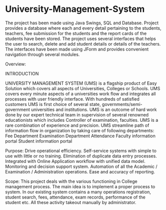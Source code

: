 # University-Management-System
The project has been made using Java Swings, SQL and Database. Project provides a database where each and every detail pertaining to the students, teachers, fee submission for the students and the report cards of the students have been stored.
The project uses several interfaces that helps the user to search, delete and add student details or details of the teachers. The interfaces have been made using JForm and provides convenient navigation through several modules. 

Overview:

INTRODUCTION


UNIVERSITY MANAGEMENT SYSTEM (UMS) is a flagship product of Easy Solution which covers all aspects of Universities, Colleges or Schools. UMS covers every minute aspects of a universities work flow and integrates all processes with user friendly interface. With hundreds of satisfied customers UMS is first choice of several state, governments/semi- government universities and institutions. UMS is an outcome of hard work done by our expert technical team in supervision of several renowned educationists which includes Controller of examination, faculties. UMS is a rare combination of experience and precision. UMS streamline path of information flow in organization by taking care of following departments:
Fee Department
Examination Department
Attendance
Faculty information portal
Student information portal

Purpose:
Drive operational efficiency.
Self-service systems with simple to use with little or no training.
Elimination of duplicate data entry processes.
Integrated with Online Application workflow with unified data model.
Monitoring and decision support system.
Automation of all the Academic / Examination / Administration operations.
Ease and accuracy of reporting.

Scope:
This project deals with the various functioning in College management process. The main idea is to implement a proper process to system. In our existing system contains a many operations registration, student search, fees, attendance, exam records, performance of the student etc. All these activity takeout manually by administrator.


